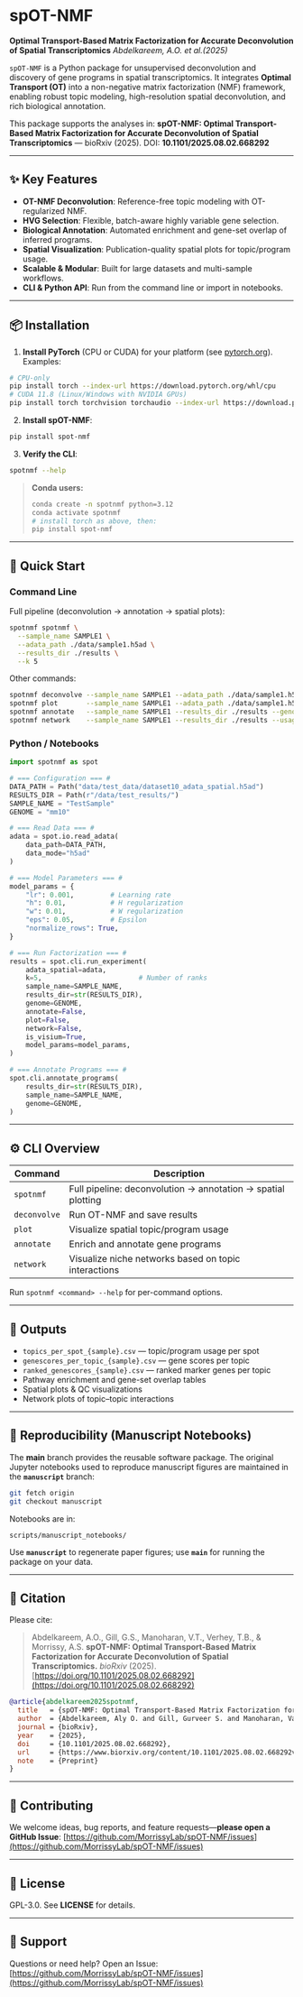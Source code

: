 # spOT-NMF

**Optimal Transport-Based Matrix Factorization for Accurate Deconvolution of Spatial Transcriptomics**
*Abdelkareem, A.O. et al.(2025)*

`spOT-NMF` is a Python package for unsupervised deconvolution and discovery of gene programs in spatial transcriptomics. It integrates **Optimal Transport (OT)** into a non-negative matrix factorization (NMF) framework, enabling robust topic modeling, high-resolution spatial deconvolution, and rich biological annotation.

This package supports the analyses in:
**spOT-NMF: Optimal Transport-Based Matrix Factorization for Accurate Deconvolution of Spatial Transcriptomics** — bioRxiv (2025). DOI: **10.1101/2025.08.02.668292**

---

## ✨ Key Features

* **OT-NMF Deconvolution**: Reference-free topic modeling with OT-regularized NMF.
* **HVG Selection**: Flexible, batch-aware highly variable gene selection.
* **Biological Annotation**: Automated enrichment and gene-set overlap of inferred programs.
* **Spatial Visualization**: Publication-quality spatial plots for topic/program usage.
* **Scalable & Modular**: Built for large datasets and multi-sample workflows.
* **CLI & Python API**: Run from the command line or import in notebooks.

---

## 📦 Installation

1. **Install PyTorch** (CPU or CUDA) for your platform (see [pytorch.org](https://pytorch.org)). Examples:

```bash
# CPU-only
pip install torch --index-url https://download.pytorch.org/whl/cpu
# CUDA 11.8 (Linux/Windows with NVIDIA GPUs)
pip install torch torchvision torchaudio --index-url https://download.pytorch.org/whl/cu118
```

2. **Install spOT-NMF**:

```bash
pip install spot-nmf
```

3. **Verify the CLI**:

```bash
spotnmf --help
```

> **Conda users:**
>
> ```bash
> conda create -n spotnmf python=3.12
> conda activate spotnmf
> # install torch as above, then:
> pip install spot-nmf
> ```

---

## 🚀 Quick Start

### Command Line

Full pipeline (deconvolution → annotation → spatial plots):

```bash
spotnmf spotnmf \
  --sample_name SAMPLE1 \
  --adata_path ./data/sample1.h5ad \
  --results_dir ./results \
  --k 5
```

Other commands:

```bash
spotnmf deconvolve --sample_name SAMPLE1 --adata_path ./data/sample1.h5ad --results_dir ./results --k 5
spotnmf plot       --sample_name SAMPLE1 --adata_path ./data/sample1.h5ad --results_dir ./results
spotnmf annotate   --sample_name SAMPLE1 --results_dir ./results --genome GRCh38
spotnmf network    --sample_name SAMPLE1 --results_dir ./results --usage_threshold 0 --n_bins 1000 --edge_threshold 0.199
```

### Python / Notebooks

```python
import spotnmf as spot

# === Configuration === #
DATA_PATH = Path("data/test_data/dataset10_adata_spatial.h5ad")
RESULTS_DIR = Path(r"/data/test_results/")
SAMPLE_NAME = "TestSample"
GENOME = "mm10"

# === Read Data === #
adata = spot.io.read_adata(
    data_path=DATA_PATH,
    data_mode="h5ad"
)

# === Model Parameters === #
model_params = {
    "lr": 0.001,         # Learning rate
    "h": 0.01,           # H regularization
    "w": 0.01,           # W regularization
    "eps": 0.05,         # Epsilon
    "normalize_rows": True,
}

# === Run Factorization === #
results = spot.cli.run_experiment(
    adata_spatial=adata,
    k=5,                        # Number of ranks
    sample_name=SAMPLE_NAME,
    results_dir=str(RESULTS_DIR),
    genome=GENOME,
    annotate=False,
    plot=False,
    network=False,
    is_visium=True,
    model_params=model_params,
)

# === Annotate Programs === #
spot.cli.annotate_programs(
    results_dir=str(RESULTS_DIR),
    sample_name=SAMPLE_NAME,
    genome=GENOME,
)

```

---

## ⚙️ CLI Overview

| Command      | Description                                                  |
| ------------ | ------------------------------------------------------------ |
| `spotnmf`    | Full pipeline: deconvolution → annotation → spatial plotting |
| `deconvolve` | Run OT-NMF and save results                                  |
| `plot`       | Visualize spatial topic/program usage                        |
| `annotate`   | Enrich and annotate gene programs                            |
| `network`    | Visualize niche networks based on topic interactions         |

Run `spotnmf <command> --help` for per-command options.

---

## 📁 Outputs

* `topics_per_spot_{sample}.csv` — topic/program usage per spot
* `genescores_per_topic_{sample}.csv` — gene scores per topic
* `ranked_genescores_{sample}.csv` — ranked marker genes per topic
* Pathway enrichment and gene-set overlap tables
* Spatial plots & QC visualizations
* Network plots of topic–topic interactions

---

## 🔬 Reproducibility (Manuscript Notebooks)

The **main** branch provides the reusable software package.
The original Jupyter notebooks used to reproduce manuscript figures are maintained in the **`manuscript`** branch:

```bash
git fetch origin
git checkout manuscript
```

Notebooks are in:

```
scripts/manuscript_notebooks/
```

Use **`manuscript`** to regenerate paper figures; use **`main`** for running the package on your data.

---

## 🧾 Citation

Please cite:

> Abdelkareem, A.O., Gill, G.S., Manoharan, V.T., Verhey, T.B., & Morrissy, A.S.
> **spOT-NMF: Optimal Transport-Based Matrix Factorization for Accurate Deconvolution of Spatial Transcriptomics.**
> *bioRxiv* (2025). [https://doi.org/10.1101/2025.08.02.668292](https://doi.org/10.1101/2025.08.02.668292)

```bibtex
@article{abdelkareem2025spotnmf,
  title   = {spOT-NMF: Optimal Transport-Based Matrix Factorization for Accurate Deconvolution of Spatial Transcriptomics},
  author  = {Abdelkareem, Aly O. and Gill, Gurveer S. and Manoharan, Varsha Thoppey and Verhey, Theodore B. and Morrissy, A. Sorana},
  journal = {bioRxiv},
  year    = {2025},
  doi     = {10.1101/2025.08.02.668292},
  url     = {https://www.biorxiv.org/content/10.1101/2025.08.02.668292v1},
  note    = {Preprint}
}
```


---

## 🤝 Contributing

We welcome ideas, bug reports, and feature requests—**please open a GitHub Issue**:
[https://github.com/MorrissyLab/spOT-NMF/issues](https://github.com/MorrissyLab/spOT-NMF/issues)

---

## 📜 License

GPL-3.0. See **LICENSE** for details.

---

## 💬 Support

Questions or need help? Open an Issue:
[https://github.com/MorrissyLab/spOT-NMF/issues](https://github.com/MorrissyLab/spOT-NMF/issues)
